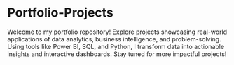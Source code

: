 # Portfolio-Projects
Welcome to my portfolio repository! Explore projects showcasing real-world applications of data analytics, business intelligence, and problem-solving. Using tools like Power BI, SQL, and Python, I transform data into actionable insights and interactive dashboards. Stay tuned for more impactful projects!
